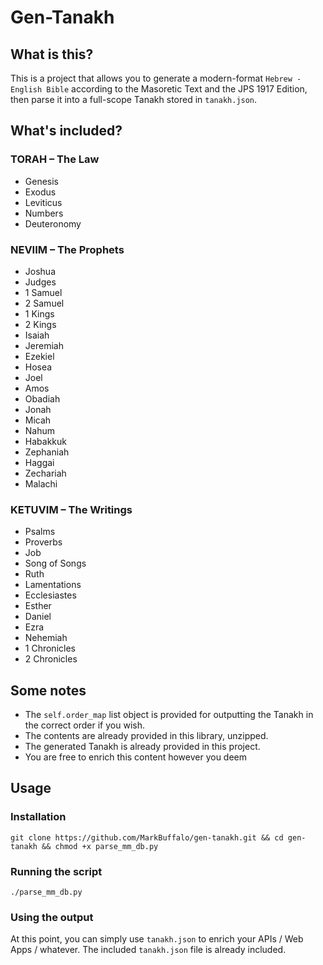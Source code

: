 # Gen-Tanakh

## What is this?

This is a project that allows you to generate a modern-format `Hebrew - English Bible` according to the Masoretic Text and the JPS 1917 Edition, then parse it into a full-scope Tanakh stored in `tanakh.json`.

## What's included?

### TORAH – The Law 
 - Genesis
 - Exodus
 - Leviticus
 - Numbers
 - Deuteronomy

### NEVIIM – The Prophets
- Joshua
- Judges
- 1 Samuel
- 2 Samuel
- 1 Kings
- 2 Kings
- Isaiah
- Jeremiah
- Ezekiel
- Hosea
- Joel
- Amos
- Obadiah
- Jonah
- Micah
- Nahum
- Habakkuk
- Zephaniah
- Haggai
- Zechariah
- Malachi

### KETUVIM – The Writings
- Psalms
- Proverbs
- Job
- Song of Songs
- Ruth
- Lamentations
- Ecclesiastes
- Esther
- Daniel
- Ezra
- Nehemiah
- 1 Chronicles
- 2 Chronicles

## Some notes

- The `self.order_map` list object is provided for outputting the Tanakh in the correct order if you wish.  
- The contents are already provided in this library, unzipped.
- The generated Tanakh is already provided in this project.
- You are free to enrich this content however you deem

## Usage

### Installation

```
git clone https://github.com/MarkBuffalo/gen-tanakh.git && cd gen-tanakh && chmod +x parse_mm_db.py
```

### Running the script

```
./parse_mm_db.py
```

### Using the output

At this point, you can simply use `tanakh.json` to enrich your APIs / Web Apps / whatever. The included `tanakh.json` file is already included.
